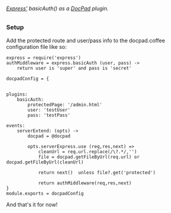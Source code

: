 ###### [Express'](http://expressjs.com/ "Express") basicAuth() as a [DocPad](http://docpad.org/ "DocPad") plugin.

### Setup

Add the protected route and user/pass info to the docpad.coffee configuration file like so:

```
express = require('express') 
authMiddleware = express.basicAuth (user, pass) -> 
    return user is 'super' and pass is 'secret'

docpadConfig = {


plugins:
    basicAuth:
        protectedPage: '/admin.html'
        user: 'testUser'
        pass: 'testPass'

events:
    serverExtend: (opts) ->
        docpad = @docpad

        opts.serverExpress.use (req,res,next) =>
            cleanUrl = req.url.replace(/\?.*/,'')
            file = docpad.getFileByUrl(req.url) or docpad.getFileByUrl(cleanUrl)

            return next()  unless file?.get('protected')

            return authMiddleware(req,res,next)
}
module.exports = docpadConfig
```

And that's it for now! 
 

